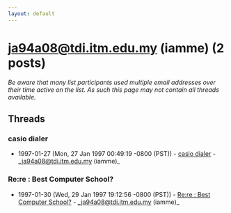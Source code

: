 ```yaml
---
layout: default
---
```


# ja94a08@tdi.itm.edu.my (iamme) (2 posts)

_Be aware that many list participants used multiple email addresses over their time active on the list. As such this page may not contain all threads available._

## Threads

### casio dialer
+ 1997-01-27 (Mon, 27 Jan 1997 00:49:19 -0800 (PST)) - [casio dialer](/archive/1997/01/e1ee5a8412aae48d3ec8e60002a970e37c7d9810294808e2dd77811693acaa2c) - _ja94a08@tdi.itm.edu.my (iamme)_

### Re:re :  Best Computer School?
+ 1997-01-30 (Wed, 29 Jan 1997 19:12:56 -0800 (PST)) - [Re:re :  Best Computer School?](/archive/1997/01/3534ba6ee8b575ec82d8be4f3ebab97cec3194673fec395e622de2b7aca98c7b) - _ja94a08@tdi.itm.edu.my (iamme)_

